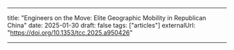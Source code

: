 ---

title: "Engineers on the Move: Elite Geographic Mobility in Republican China"
date: 2025-01-30
draft: false
tags: ["articles"]
externalUrl: "https://doi.org/10.1353/tcc.2025.a950426"

---